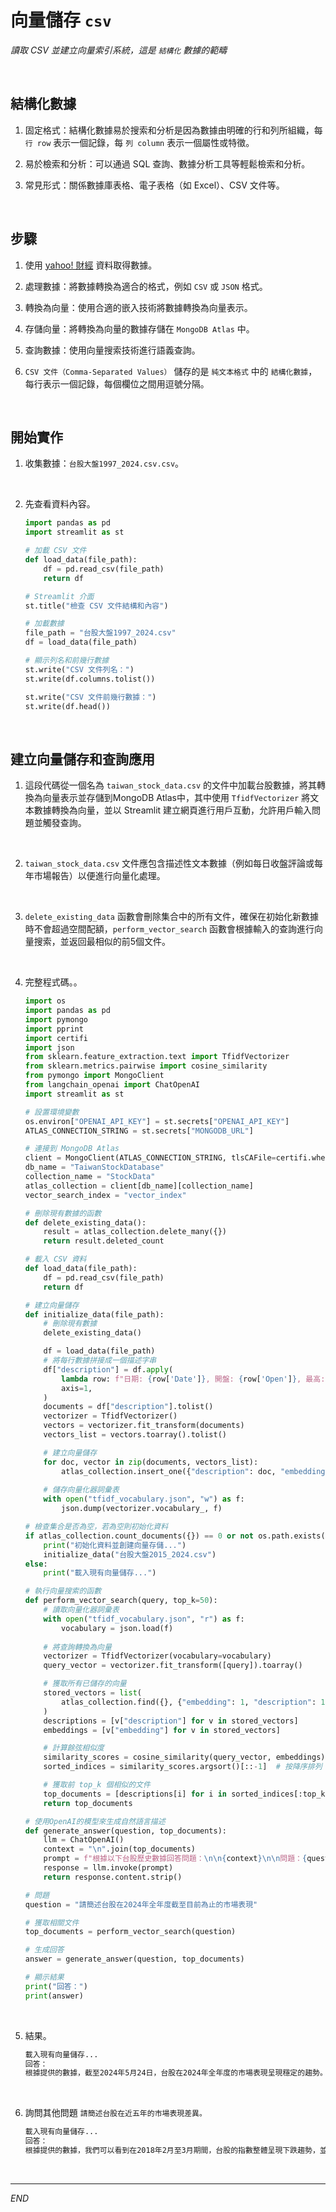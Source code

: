 # 向量儲存 `csv`

_讀取 CSV 並建立向量索引系統，這是 `結構化` 數據的範疇_

<br>

## 結構化數據

1. 固定格式：結構化數據易於搜索和分析是因為數據由明確的行和列所組織，每 `行 row` 表示一個記錄，每 `列 column` 表示一個屬性或特徵。

2. 易於檢索和分析：可以通過 SQL 查詢、數據分析工具等輕鬆檢索和分析。

3. 常見形式：關係數據庫表格、電子表格（如 Excel）、CSV 文件等。

<br>

## 步驟

1. 使用 [yahoo! 財經](https://hk.finance.yahoo.com/quote/%5ETWII/history/) 資料取得數據。

2. 處理數據：將數據轉換為適合的格式，例如 `CSV` 或 `JSON` 格式。

3. 轉換為向量：使用合適的嵌入技術將數據轉換為向量表示。

4. 存儲向量：將轉換為向量的數據存儲在 `MongoDB Atlas` 中。

5. 查詢數據：使用向量搜索技術進行語義查詢。

6. `CSV 文件（Comma-Separated Values）` 儲存的是 `純文本格式` 中的 `結構化數據`，每行表示一個記錄，每個欄位之間用逗號分隔。 

<br>

## 開始實作

1. 收集數據：`台股大盤1997_2024.csv.csv`。

<br>

2. 先查看資料內容。

    ```python
    import pandas as pd
    import streamlit as st

    # 加載 CSV 文件
    def load_data(file_path):
        df = pd.read_csv(file_path)
        return df

    # Streamlit 介面
    st.title("檢查 CSV 文件結構和內容")

    # 加載數據
    file_path = "台股大盤1997_2024.csv"
    df = load_data(file_path)

    # 顯示列名和前幾行數據
    st.write("CSV 文件列名：")
    st.write(df.columns.tolist())

    st.write("CSV 文件前幾行數據：")
    st.write(df.head())
    ```

<br>

## 建立向量儲存和查詢應用

1. 這段代碼從一個名為 `taiwan_stock_data.csv` 的文件中加載台股數據，將其轉換為向量表示並存儲到MongoDB Atlas中，其中使用 `TfidfVectorizer` 將文本數據轉換為向量，並以 Streamlit 建立網頁進行用戶互動，允許用戶輸入問題並觸發查詢。

<br>

2. `taiwan_stock_data.csv` 文件應包含描述性文本數據（例如每日收盤評論或每年市場報告）以便進行向量化處理。

<br>

3. `delete_existing_data` 函數會刪除集合中的所有文件，確保在初始化新數據時不會超過空間配額，`perform_vector_search` 函數會根據輸入的查詢進行向量搜索，並返回最相似的前5個文件。

<br>

4. 完整程式碼。。

    ```python
    import os
    import pandas as pd
    import pymongo
    import pprint
    import certifi
    import json
    from sklearn.feature_extraction.text import TfidfVectorizer
    from sklearn.metrics.pairwise import cosine_similarity
    from pymongo import MongoClient
    from langchain_openai import ChatOpenAI
    import streamlit as st

    # 設置環境變數
    os.environ["OPENAI_API_KEY"] = st.secrets["OPENAI_API_KEY"]
    ATLAS_CONNECTION_STRING = st.secrets["MONGODB_URL"]

    # 連接到 MongoDB Atlas
    client = MongoClient(ATLAS_CONNECTION_STRING, tlsCAFile=certifi.where())
    db_name = "TaiwanStockDatabase"
    collection_name = "StockData"
    atlas_collection = client[db_name][collection_name]
    vector_search_index = "vector_index"

    # 刪除現有數據的函數
    def delete_existing_data():
        result = atlas_collection.delete_many({})
        return result.deleted_count

    # 載入 CSV 資料
    def load_data(file_path):
        df = pd.read_csv(file_path)
        return df

    # 建立向量儲存
    def initialize_data(file_path):
        # 刪除現有數據
        delete_existing_data()

        df = load_data(file_path)
        # 將每行數據拼接成一個描述字串
        df["description"] = df.apply(
            lambda row: f"日期: {row['Date']}, 開盤: {row['Open']}, 最高: {row['High']}, 最低: {row['Low']}, 收盤: {row['Close']}, 調整後收盤: {row['Adj Close']}, 成交量: {row['Volume']}",
            axis=1,
        )
        documents = df["description"].tolist()
        vectorizer = TfidfVectorizer()
        vectors = vectorizer.fit_transform(documents)
        vectors_list = vectors.toarray().tolist()

        # 建立向量儲存
        for doc, vector in zip(documents, vectors_list):
            atlas_collection.insert_one({"description": doc, "embedding": vector})
        
        # 儲存向量化器詞彙表
        with open("tfidf_vocabulary.json", "w") as f:
            json.dump(vectorizer.vocabulary_, f)

    # 檢查集合是否為空，若為空則初始化資料
    if atlas_collection.count_documents({}) == 0 or not os.path.exists("tfidf_vocabulary.json"):
        print("初始化資料並創建向量存儲...")
        initialize_data("台股大盤2015_2024.csv")
    else:
        print("載入現有向量儲存...")

    # 執行向量搜索的函數
    def perform_vector_search(query, top_k=50):
        # 讀取向量化器詞彙表
        with open("tfidf_vocabulary.json", "r") as f:
            vocabulary = json.load(f)
        
        # 將查詢轉換為向量
        vectorizer = TfidfVectorizer(vocabulary=vocabulary)
        query_vector = vectorizer.fit_transform([query]).toarray()

        # 獲取所有已儲存的向量
        stored_vectors = list(
            atlas_collection.find({}, {"embedding": 1, "description": 1, "_id": 0})
        )
        descriptions = [v["description"] for v in stored_vectors]
        embeddings = [v["embedding"] for v in stored_vectors]

        # 計算餘弦相似度
        similarity_scores = cosine_similarity(query_vector, embeddings).flatten()
        sorted_indices = similarity_scores.argsort()[::-1]  # 按降序排列

        # 獲取前 top_k 個相似的文件
        top_documents = [descriptions[i] for i in sorted_indices[:top_k]]
        return top_documents

    # 使用OpenAI的模型來生成自然語言描述
    def generate_answer(question, top_documents):
        llm = ChatOpenAI()
        context = "\n".join(top_documents)
        prompt = f"根據以下台股歷史數據回答問題：\n\n{context}\n\n問題：{question}\n\n回答："
        response = llm.invoke(prompt)
        return response.content.strip()

    # 問題
    question = "請簡述台股在2024年全年度截至目前為止的市場表現"

    # 獲取相關文件
    top_documents = perform_vector_search(question)

    # 生成回答
    answer = generate_answer(question, top_documents)

    # 顯示結果
    print("回答：")
    print(answer)

    ```

<br>

5. 結果。

    ```bash
    載入現有向量儲存...
    回答：
    根據提供的數據，截至2024年5月24日，台股在2024年全年度的市場表現呈現穩定的趨勢。從開盤價、最高價、最低價、收盤價以及成交量等數據來看，台股整體呈現出波動較小、交易活躍的特徵。在此期間內，台股的收盤價呈現逐步上升的趨勢，表明投資者對於台股的信心增強，市場整體氛圍較為積極。然而，需要更多數據來進一步評估全年度的市場表現，以獲得更全面的分析結果。
    ```

<br>

6. 詢問其他問題 `請簡述台股在近五年的市場表現差異。`

    ```bash
    載入現有向量儲存...
    回答：
    根據提供的數據，我們可以看到在2018年2月至3月期間，台股的指數整體呈現下跌趨勢，並且波動幅度較大。而在2017年底至2018年初，台股指數則呈現較為穩定的表現。這顯示台股在近五年的市場表現存在較大的差異，且受到多個因素的影響，包括全球經濟環境、政治局勢、國際貿易關係等。投資者應該密切關注市場動態，制定合適的投資策略以應對市場波動。
    ```

<br>

___

_END_
